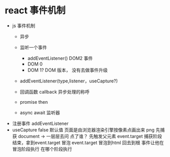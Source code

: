 # react 事件机制
- js 事件机制
  -  异步
  -  监听一个事件
     - addEventListener() 
     DOM2 事件
     - DOM 0 
     <a onclick='doSomething()'></a>
     - DOM 1? DOM 版本， 没有去做事件升级

   - addEventListener(type,listener，useCapture?)
   - 回调函数 callback 异步处理的称呼
   - promise then 
   - async await
   监听器
- 注册事件 addEventListener 
- useCapture false 默认值
    页面是由浏览器渲染引擎按像素点画出来 png
    先捕获 document -> 一层层去问
      点了谁？
      先触发父元素
    event.target
       捕获阶段结束，拿到event.target
    冒泡
       event.target 冒泡到html 回去到根
       事件让他在冒泡阶段执行
       在哪个阶段执行
